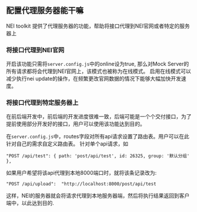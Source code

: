 ## 配置代理服务器能干嘛

NEI toolkit 提供了代理服务器的功能，帮助将接口代理到NEI官网或者特定的服务器上

### 将接口代理到NEI官网

开启该功能只需将`server.config.js`中的online设为true, 那么对Mock Server的所有请求都将会代理到NEI官网上，该模式也被称为在线模式。 启用在线模式可以减少执行nei update的操作，在频繁更改官网数据的情况下能够大幅加快开发速度。


### 将接口代理到特定服务器上

在前后端开发中，前后端的开发进度很难一致，后端可能是一个个交付接口，为了提前使用部分开发好的接口，用户可以使用该功能达到目的。

在`server.config.js`中，routes字段对所有api请求设置了路由表。用户可以在此针对自己的需求自定义路由表。 针对单个api请求，如

```
"POST /api/test": { path: 'post/api/test', id: 26325, group: '默认分组' },
```

如果用户希望将该api代理到本地8000端口时，就将该条记录改为:
```
"POST /api/upload":  "http://localhost:8000/post/api/test
```
 这样，NEI的服务器就会将请求代理到本地服务器端，然后将执行结果返回到客户端中，以此达到目的.

